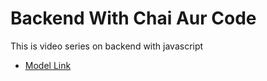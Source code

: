 # Backend With Chai Aur Code 

This is video series on backend with javascript 
- [Model Link](https://app.eraser.io/workspace/YtPqZ1VogxGy1jzIDkzj) 